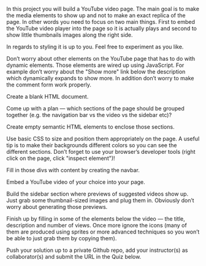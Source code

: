 In this project you will build a YouTube video page. The main goal is to make the media elements to show up and not to make an exact replica of the page. In other words you need to focus on two main things. First to embed the YouTube video player into the page so it is actually plays and second to show little thumbnails images along the right side.

In regards to styling it is up to you. Feel free to experiment as you like.

Don’t worry about other elements on the YouTube page that has to do with dynamic elements. Those elements are wired up using JavaScript. For example don’t worry about the "Show more" link below the description which dynamically expands to show more. In addition don’t worry to make the comment form work properly.


Create a blank HTML document.

Come up with a plan — which sections of the page should be grouped together (e.g. the navigation bar vs the video vs the sidebar etc)?

Create empty semantic HTML elements to enclose those sections.

Use basic CSS to size and position them appropriately on the page. A useful tip is to make their backgrounds different colors so you can see the different sections. Don’t forget to use your browser’s developer tools (right click on the page, click "inspect element")!

Fill in those divs with content by creating the navbar.

Embed a YouTube video of your choice into your page.

Build the sidebar section where previews of suggested videos show up. Just grab some thumbnail-sized images and plug them in. Obviously don’t worry about generating those previews.

Finish up by filling in some of the elements below the video — the title, description and number of views. Once more ignore the icons (many of them are produced using sprites or more advanced techniques so you won’t be able to just grab them by copying them).

Push your solution up to a private Github repo, add your instructor(s) as collaborator(s) and submit the URL in the Quiz below.

